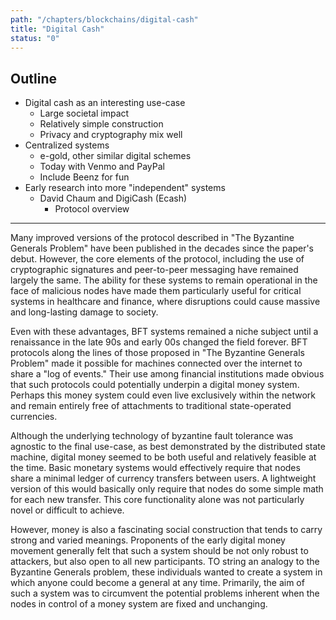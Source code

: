 ```yaml
---
path: "/chapters/blockchains/digital-cash"
title: "Digital Cash"
status: "0"
---
```


## Outline
- Digital cash as an interesting use-case
    - Large societal impact
    - Relatively simple construction
    - Privacy and cryptography mix well
- Centralized systems
    - e-gold, other similar digital schemes
    - Today with Venmo and PayPal
    - Include Beenz for fun
- Early research into more "independent" systems
    - David Chaum and DigiCash (Ecash)
        - Protocol overview

---

Many improved versions of the protocol described in "The Byzantine Generals Problem" have been published in the decades since the paper's debut. However, the core elements of the protocol, including the use of cryptographic signatures and peer-to-peer messaging have remained largely the same. The ability for these systems to remain operational in the face of malicious nodes have made them particularly useful for critical systems in healthcare and finance, where disruptions could cause massive and long-lasting damage to society.

Even with these advantages, BFT systems remained a niche subject until a renaissance in the late 90s and early 00s changed the field forever. BFT protocols along the lines of those proposed in "The Byzantine Generals Problem" made it possible for machines connected over the internet to share a "log of events." Their use among financial institutions made obvious that such protocols could potentially underpin a digital money system. Perhaps this money system could even live exclusively within the network and remain entirely free of attachments to traditional state-operated currencies.

Although the underlying technology of byzantine fault tolerance was agnostic to the final use-case, as best demonstrated by the distributed state machine, digital money seemed to be both useful and relatively feasible at the time. Basic monetary systems would effectively require that nodes share a minimal ledger of currency transfers between users. A lightweight version of this would basically only require that nodes do some simple math for each new transfer. This core functionality alone was not particularly novel or difficult to achieve.

However, money is also a fascinating social construction that tends to carry strong and varied meanings. Proponents of the early digital money movement generally felt that such a system should be not only robust to attackers, but also open to all new participants. TO string an analogy to the Byzantine Generals problem, these individuals wanted to create a system in which anyone could become a general at any time. Primarily, the aim of such a system was to circumvent the potential problems inherent when the nodes in control of a money system are fixed and unchanging. 



